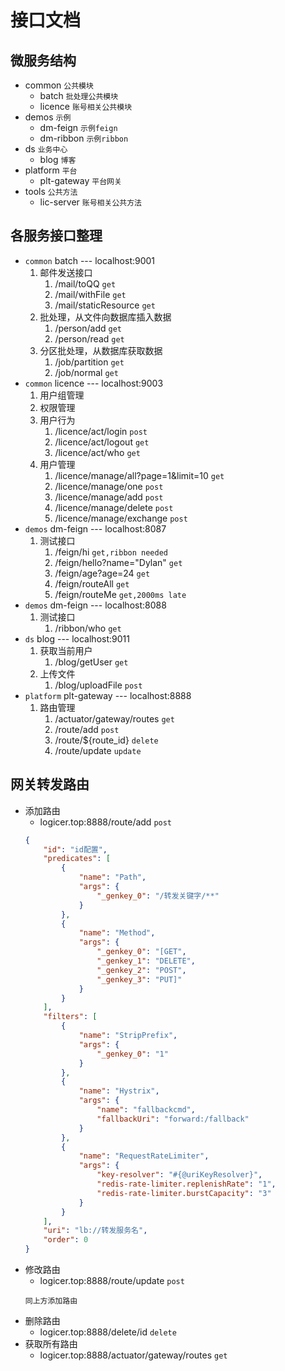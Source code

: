 # 接口文档
## 微服务结构
* common     `公共模块`
    * batch     `批处理公共模块`
    * licence   `账号相关公共模块`
* demos      `示例`
    * dm-feign      `示例feign`
    * dm-ribbon     `示例ribbon`
* ds     `业务中心`
    * blog  `博客`
* platform   `平台`
    * plt-gateway   `平台网关`
* tools  `公共方法`
    * lic-server    `账号相关公共方法`
## 各服务接口整理
* `common` batch    --- localhost:9001
    1. 邮件发送接口
        1. /mail/toQQ     `get`
        2. /mail/withFile     `get`
        3. /mail/staticResource       `get`
    2. 批处理，从文件向数据库插入数据
        1. /person/add      `get`
        2. /person/read     `get`
    3. 分区批处理，从数据库获取数据
        1. /job/partition   `get`
        2. /job/normal      `get`
* `common` licence  --- localhost:9003
    1. 用户组管理
    2. 权限管理
    3. 用户行为
        1. /licence/act/login   `post`
        2. /licence/act/logout  `get`
        3. /licence/act/who     `get`
    4. 用户管理
        1. /licence/manage/all?page=1&limit=10  `get`
        2. /licence/manage/one      `post`
        3. /licence/manage/add      `post`
        4. /licence/manage/delete   `post`
        5. /licence/manage/exchange   `post`
* `demos` dm-feign  --- localhost:8087
    1. 测试接口
        1. /feign/hi    `get,ribbon needed`
        2. /feign/hello?name="Dylan" `get`
        3. /feign/age?age=24    `get`
        4. /feign/routeAll      `get`
        5. /feign/routeMe       `get,2000ms late`
* `demos` dm-feign --- localhost:8088
    1. 测试接口
        1. /ribbon/who  `get`
* `ds` blog --- localhost:9011
    1. 获取当前用户
        1. /blog/getUser    `get`
    2. 上传文件
        1. /blog/uploadFile `post`
* `platform` plt-gateway    --- localhost:8888
    1. 路由管理
        1. /actuator/gateway/routes `get`
        2. /route/add   `post`
        3. /route/${route_id}   `delete`
        4. /route/update    `update`
## 网关转发路由
* 添加路由
    * logicer.top:8888/route/add    `post`
    ```json
    {
        "id": "id配置",
        "predicates": [
            {
                "name": "Path",
                "args": {
                    "_genkey_0": "/转发关键字/**"
                }
            },
            {
                "name": "Method",
                "args": {
                    "_genkey_0": "[GET",
                    "_genkey_1": "DELETE",
                    "_genkey_2": "POST",
                    "_genkey_3": "PUT]"
                }
            }
        ],
        "filters": [
            {
                "name": "StripPrefix",
                "args": {
                    "_genkey_0": "1"
                }
            },
            {
                "name": "Hystrix",
                "args": {
                    "name": "fallbackcmd",
                    "fallbackUri": "forward:/fallback"
                }
            },
            {
                "name": "RequestRateLimiter",
                "args": {
                    "key-resolver": "#{@uriKeyResolver}",
                    "redis-rate-limiter.replenishRate": "1",
                    "redis-rate-limiter.burstCapacity": "3"
                }
            }
        ],
        "uri": "lb://转发服务名",
        "order": 0
    }
    ```
* 修改路由
    * logicer.top:8888/route/update     `post`
    ```text
    同上方添加路由
    ```
* 删除路由
    * logicer.top:8888/delete/id       `delete`
* 获取所有路由
    * logicer.top:8888/actuator/gateway/routes  `get`
